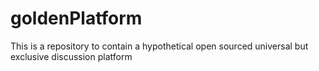# goldenPlatform
This is a repository to contain a hypothetical open sourced universal but exclusive discussion platform
